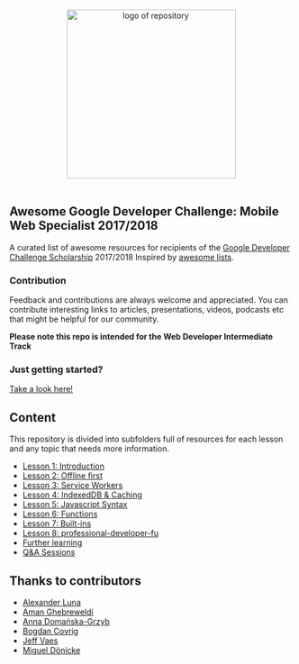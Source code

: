 <p align="center">
  <br>
  <img width="300" src="./awesome_gmws_logo.png" alt="logo of repository">
  <br>
  <br>
</p>

## Awesome Google Developer Challenge: Mobile Web Specialist 2017/2018

A curated list of awesome resources for recipients of the [Google Developer Challenge Scholarship](https://www.udacity.com/google-scholarships) 2017/2018
Inspired by [awesome lists](https://github.com/sindresorhus/awesome).
### Contribution

Feedback and contributions are always welcome and appreciated.
You can contribute interesting links to articles, presentations, videos, podcasts etc that might be helpful for our community.


**Please note this repo is intended for the Web Developer Intermediate Track**

### Just getting started?

[Take a look here!](gettingStarted/README.md)

## Content

This repository is divided into subfolders full of resources for each lesson and any topic that needs more information.

* [Lesson 1: Introduction](introduction/README.md)
* [Lesson 2: Offline first](offlineFirst/README.md)
* [Lesson 3: Service Workers](serviceWorker/README.md)
* [Lesson 4: IndexedDB & Caching](indexedDB/README.md)
* [Lesson 5: Javascript Syntax](javascriptSyntax/README.md)
* [Lesson 6: Functions](functions/README.md)
* [Lesson 7: Built-ins](built-ins/README.md)
* [Lesson 8: professional-developer-fu](professional-developer-fu/README.md)
* [Further learning](furtherLearning/README.md)
* [Q&A Sessions](ama-sessions/README.md)

## Thanks to contributors

* [Alexander Luna](https://github.com/Mycroft1891)
* [Aman Ghebreweldi](https://github.com/Agheb)
* [Anna Domańska-Grzyb](https://github.com/DomanskaGrzyb)
* [Bogdan Covrig](https://github.com/bogdaaamn)
* [Jeff Vaes](https://github.com/jvaes)
* [Miguel Dönicke](https://github.com/Haitec)
